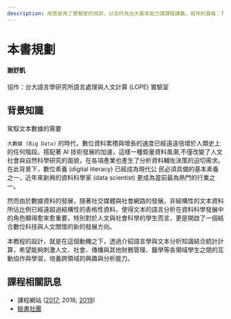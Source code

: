 ```yaml
---
description: 用意是為了實驗室的培訓，以及作為台大基本能力課課程講義。寫作的風格：TL; DR
---
```


# 本書規劃

#### 謝舒凱

協作：台大語言學研究所語言處理與人文計算 \(LOPE\) 實驗室  

## 背景知識

駕馭文本數據的需要

`大數據 (Big Data)` 的時代，數位資料累積與增長的速度已經遠遠倍增於人類史上的任何階段。搭配著 AI 技術發展的加速，這樣一種鉅量資料風潮,不僅改變了人文社會與自然科學研究的面貌，在各項產業也產生了分析資料輔佐決策的迫切需求。在此背景下，數位素養 \(digital literacy\) 已經成為現代公 民必須具備的基本素養之一，近年來新興的資料科學家 \(data scientist\) 更成為當前最為熱門的行業之一。

然而由於數據資料的發展，隨著社交媒體與社會網路的發展，非結構性的文本資料所佔比例已經遠超過結構性的表格性資料，使得文本的語言分析在資料科學發展中的角色顯得愈來愈重要，特別對於人文與社會科學的學生而言，更是開啟了一個結合數位科技與人文關懷的新的發展方向。

本教程的設計，就是在這個動機之下，透過介紹語言學與文本分析知識結合統計計算，希望能夠刺激人文、社會、傳播與其他財務管理、醫學等各領域學生之間的互動協作與學習，培養跨領域的興趣與分析能力。







## 課程相關訊息

* 課程網站 \([2017](http://loperntu.github.io/lads/); 2018; [2019](https://rlads2019.github.io/)\)
* [臉書社團](https://www.facebook.com/groups/652099794893097/)

